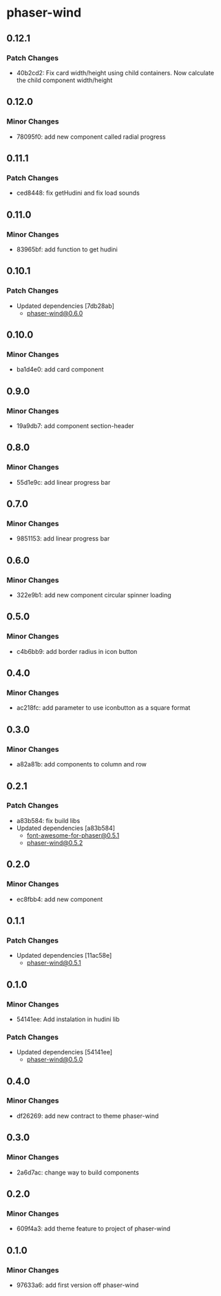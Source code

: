 # phaser-wind

## 0.12.1

### Patch Changes

- 40b2cd2: Fix card width/height using child containers. Now calculate the child component width/height

## 0.12.0

### Minor Changes

- 78095f0: add new component called radial progress

## 0.11.1

### Patch Changes

- ced8448: fix getHudini and fix load sounds

## 0.11.0

### Minor Changes

- 83965bf: add function to get hudini

## 0.10.1

### Patch Changes

- Updated dependencies [7db28ab]
  - phaser-wind@0.6.0

## 0.10.0

### Minor Changes

- ba1d4e0: add card component

## 0.9.0

### Minor Changes

- 19a9db7: add component section-header

## 0.8.0

### Minor Changes

- 55d1e9c: add linear progress bar

## 0.7.0

### Minor Changes

- 9851153: add linear progress bar

## 0.6.0

### Minor Changes

- 322e9b1: add new component circular spinner loading

## 0.5.0

### Minor Changes

- c4b6bb9: add border radius in icon button

## 0.4.0

### Minor Changes

- ac218fc: add parameter to use iconbutton as a square format

## 0.3.0

### Minor Changes

- a82a81b: add components to column and row

## 0.2.1

### Patch Changes

- a83b584: fix build libs
- Updated dependencies [a83b584]
  - font-awesome-for-phaser@0.5.1
  - phaser-wind@0.5.2

## 0.2.0

### Minor Changes

- ec8fbb4: add new component

## 0.1.1

### Patch Changes

- Updated dependencies [11ac58e]
  - phaser-wind@0.5.1

## 0.1.0

### Minor Changes

- 54141ee: Add instalation in hudini lib

### Patch Changes

- Updated dependencies [54141ee]
  - phaser-wind@0.5.0

## 0.4.0

### Minor Changes

- df26269: add new contract to theme phaser-wind

## 0.3.0

### Minor Changes

- 2a6d7ac: change way to build components

## 0.2.0

### Minor Changes

- 609f4a3: add theme feature to project of phaser-wind

## 0.1.0

### Minor Changes

- 97633a6: add first version off phaser-wind
